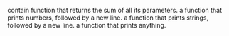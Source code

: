 contain
function that returns the sum of all its parameters.
a function that prints numbers, followed by a new line.
a function that prints strings, followed by a new line.
a function that prints anything.
